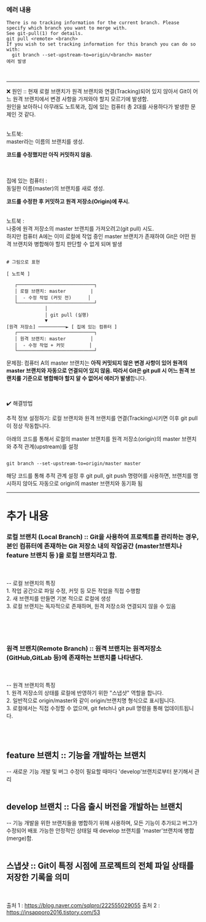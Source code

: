 <h3>에러 내용 </h3>

```
There is no tracking information for the current branch. Please specify which branch you want to merge with. 
See git-pull(1) for details.
git pull <remote> <branch>
If you wish to set tracking information for this branch you can do so with:
  git branch --set-upstream-to=origin/<branch> master
에러 발생
```

<br/>


<hr> 

❌ 원인 :: 현재 로컬 브랜치가 원격 브랜치와 연결(Tracking)되어 있지 않아서 Git이 어느 원격 브랜치에서 변경 사항을 가져와야 할지 모르기에 발생함. <br/>
원인을 보아하니 아무래도 노트북과, 집에 있는 컴퓨터 총 2대를 사용하다가 발생한 문제인 것 같다. <br/>

<br/>
노트북: <br/>
master라는 이름의 브랜치를 생성. <br/>

**코드를 수정했지만 아직 커밋하지 않음.** 

<br/>
<br/>
집에 있는 컴퓨터 :<br/>
동일한 이름(master)의 브랜치를 새로 생성. <br/>

**코드를 수정한 후 커밋하고 원격 저장소(Origin)에 푸시.** <br/>

<br/>
노트북 :<br/> 
나중에 원격 저장소의 master 브랜치를 가져오려고(git pull) 시도.<br/>
하지만 컴퓨터 A에는 이미 로컬에 작업 중인 master 브랜치가 존재하여 Git은 어떤 원격 브랜치와 병합해야 할지 판단할 수 없게 되며 발생<br/>

```

# 그림으로 표현

[ 노트북 ]

   ┌────────────────────────────┐
   │ 로컬 브랜치: master         |
   │  - 수정 작업 (커밋 전)      │
   └────────────────────────────┘
              │
              │ git pull (실행)
              ▼
[원격 저장소] ──────────► [ 집에 있는 컴퓨터 ]
   ┌────────────────────────────┐
   │ 원격 브랜치: master         │
   │  - 수정 작업 + 커밋         │
   └────────────────────────────┘

```
   
문제점: 컴퓨터 A의 master 브랜치는 **아직 커밋되지 않은 변경 사항이 있어 원격의 master 브랜치와 자동으로 연결되어 있지 않음.
따라서 Git은 git pull 시 어느 원격 브랜치를 기준으로 병합해야 할지 알 수 없어서 에러가 발생**합니다. <br/>

<br/>

✔️ 해결방법  <br/>

추적 정보 설정하기: 
 로컬 브랜치와 원격 브랜치를 연결(Tracking)시키면 이후 git pull이 정상 작동합니다. <br/>

아래의 코드를 통해서 로컬의 master 브랜치를 원격 저장소(origin)의 master 브랜치와 추적 관계(upstream)를 설정  <br/>

```

git branch --set-upstream-to=origin/master master

```

해당 코드를 통해 추적 관계 설정 후 git pull, git push 명령어를 사용하면, 브랜치를 명시하지 않아도 자동으로 origin의 master 브랜치와 동기화 됨



<hr> 
<h1>추가 내용 </h1>

<h3> 로컬 브랜치 (Local Branch) :: Git을 사용하여 프로젝트를 관리하는 경우, 본인 컴퓨터에 존재하는 Git 저장소 내의 작업공간 (master브랜치나 feature 브랜치 등 )을 로컬 브랜치라고 함.  </h3> <br/>

 <br/>
-- 로컬 브랜치의 특징  <br/>
1. 작업 공간으로 파일 수정, 커밋 등 모든 작업을 직접 수행함 <br/>
2. 새 브랜치를 만들면 기본 적으로 로컬에 생성  <br/>
3. 로컬 브랜치는 독자적으로 존재하며, 원격 저장소와 연결되지 않을 수 있음  <br/>


<br/><br/><br/>

<h3> 원격 브랜치(Remote Branch) :: 원격 브랜치는 원격저장소 (GitHub,GitLab 등)에 존재하는 브랜치를 나타낸다.  </h3> <br/>

<br/>
-- 원격 브랜치의 특징  <br/>
1. 원격 저장소의 상태를 로컬에 반영하기 위한 "스냅샷" 역할을 합니다. <br/>
2. 일반적으로 origin/master와 같이 origin/브랜치명 형식으로 표시됩니다.  <br/>
3. 로컬에서는 직접 수정할 수 없으며, git fetch나 git pull 명령을 통해 업데이트됩니다.  <br/>


<br/><br/>

<h2> feature 브랜치 :: 기능을 개발하는 브랜치 </h2> 
  -- 새로운 기능 개발 및 버그 수정이 필요할 때마다 'develop'브랜치로부터 분기해서 관리 <br/>
<br/>

<h2> develop 브랜치 :: 다음 출시 버전을 개발하는 브랜치 </h2>
   -- 기능 개발을 위한 브랜치들을 병합하기 위해 사용하며, 모든 기능이 추가되고 버그가 수정되어 배포 가능한 안정적인 상태일 때 develop 브랜치를 'master'브랜치에 병합(merge)함. <br/>
 <br/>
 
 <h2> 스냅샷  :: Git이 특정 시점에 프로젝트의 전체 파일 상태를 저장한 기록을 의미 </h2>
<br>

출처 1 : https://blog.naver.com/sqlpro/222555029055
출처 2 : https://insapporo2016.tistory.com/53

